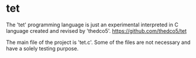 # tet
The 'tet' programming language is just an experimental interpreted in C language created and revised by 'thedco5'.
https://github.com/thedco5/tet

The main file of the project is 'tet.c'.
Some of the files are not necessary and have a solely testing purpose.